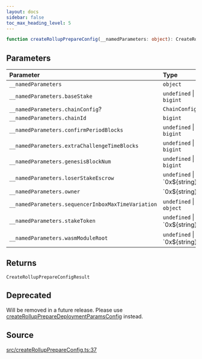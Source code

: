 ```yaml
---
layout: docs
sidebar: false
toc_max_heading_level: 5
---
```


```ts
function createRollupPrepareConfig(__namedParameters: object): CreateRollupPrepareConfigResult
```

## Parameters

| Parameter | Type |
| :------ | :------ |
| `__namedParameters` | `object` |
| `__namedParameters.baseStake` | `undefined` \| `bigint` |
| `__namedParameters.chainConfig`? | `ChainConfig` |
| `__namedParameters.chainId` | `bigint` |
| `__namedParameters.confirmPeriodBlocks` | `undefined` \| `bigint` |
| `__namedParameters.extraChallengeTimeBlocks` | `undefined` \| `bigint` |
| `__namedParameters.genesisBlockNum` | `undefined` \| `bigint` |
| `__namedParameters.loserStakeEscrow` | `undefined` \| \`0x$\{string\}\` |
| `__namedParameters.owner` | \`0x$\{string\}\` |
| `__namedParameters.sequencerInboxMaxTimeVariation` | `undefined` \| `object` |
| `__namedParameters.stakeToken` | `undefined` \| \`0x$\{string\}\` |
| `__namedParameters.wasmModuleRoot` | `undefined` \| \`0x$\{string\}\` |

## Returns

`CreateRollupPrepareConfigResult`

## Deprecated

Will be removed in a future release. Please use [createRollupPrepareDeploymentParamsConfig](../../createRollupPrepareDeploymentParamsConfig/functions/createRollupPrepareDeploymentParamsConfig.md) instead.

## Source

[src/createRollupPrepareConfig.ts:37](https://github.com/OffchainLabs/arbitrum-orbit-sdk/blob/cfcbd32d6879cf7817a33b24f062a0fd879ea257/src/createRollupPrepareConfig.ts#L37)
